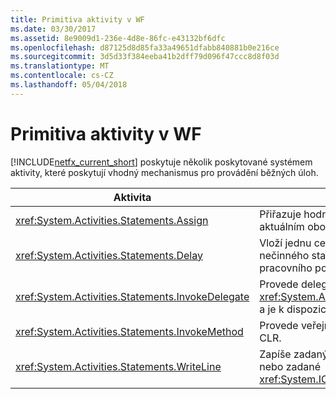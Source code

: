 ```yaml
---
title: Primitiva aktivity v WF
ms.date: 03/30/2017
ms.assetid: 8e9009d1-236e-4d8e-86fc-e43132bf6dfc
ms.openlocfilehash: d87125d8d85fa33a49651dfabb840881b0e216ce
ms.sourcegitcommit: 3d5d33f384eeba41b2dff79d096f47ccc8d8f03d
ms.translationtype: MT
ms.contentlocale: cs-CZ
ms.lasthandoff: 05/04/2018
---
```

# <a name="primitives-activities-in-wf"></a>Primitiva aktivity v WF
[!INCLUDE[netfx_current_short](../../../includes/netfx-current-short-md.md)] poskytuje několik poskytované systémem aktivity, které poskytují vhodný mechanismus pro provádění běžných úloh.  
  
|Aktivita|Popis|  
|--------------|-----------------|  
|<xref:System.Activities.Statements.Assign>|Přiřazuje hodnotu proměnné v aktuálním oboru.|  
|<xref:System.Activities.Statements.Delay>|Vloží jednu cestu pro provádění do nečinného stavu, může být povolení pracovního postupu jej odpojit.|  
|<xref:System.Activities.Statements.InvokeDelegate>|Provede delegáta, který je odvozen od <xref:System.Activities.ActivityDelegate> a je k dispozici jako vlastnost.|  
|<xref:System.Activities.Statements.InvokeMethod>|Provede veřejnou metodu objektu CLR.|  
|<xref:System.Activities.Statements.WriteLine>|Zapíše zadaný řetězec na konzole nebo zadané <xref:System.IO.TextWriter> objektu.|
